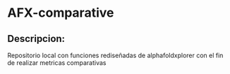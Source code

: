 # AFX-comparative

## Descripcion:
Repositorio local con funciones rediseñadas de alphafoldxplorer con el fin de realizar metricas comparativas

